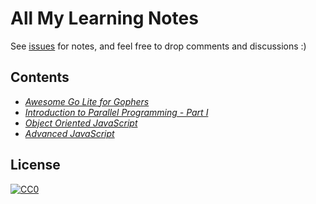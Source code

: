 # All My Learning Notes

See [issues](https://github.com/ShevaXu/notes/issues) for notes, and feel free to drop comments and discussions :)

## Contents

* [*Awesome Go Lite for Gophers*](https://github.com/ShevaXu/notes/issues/1)
* [*Introduction to Parallel Programming - Part I*](https://github.com/ShevaXu/notes/issues/2)
* [*Object Oriented JavaScript*](https://github.com/ShevaXu/notes/issues/3)
* [*Advanced JavaScript*](https://github.com/ShevaXu/notes/issues/4)

## License

[![CC0](http://mirrors.creativecommons.org/presskit/buttons/88x31/svg/cc-zero.svg)](https://creativecommons.org/publicdomain/zero/1.0/)